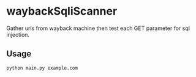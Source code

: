 # waybackSqliScanner
Gather urls from wayback machine then test each GET parameter for sql injection.

## Usage
```
python main.py example.com
```
